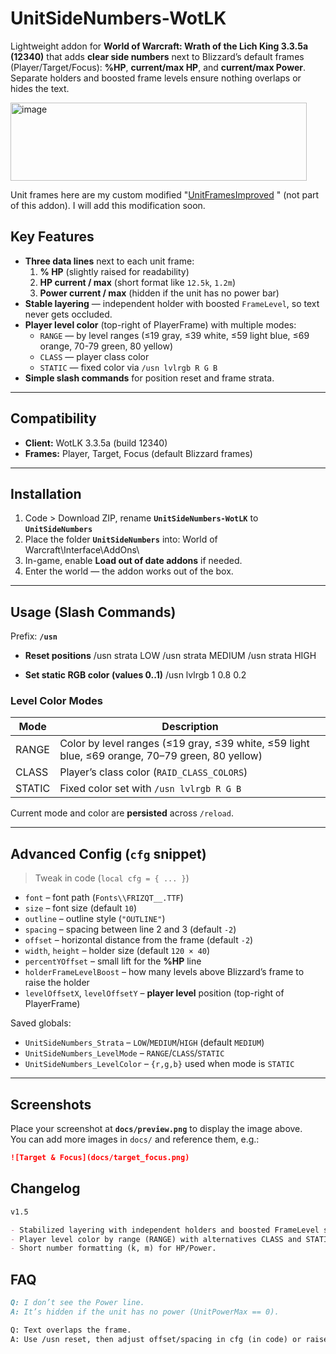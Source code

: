 # UnitSideNumbers-WotLK

Lightweight addon for **World of Warcraft: Wrath of the Lich King 3.3.5a (12340)** that adds **clear side numbers** next to Blizzard’s default frames (Player/Target/Focus): **%HP**, **current/max HP**, and **current/max Power**. Separate holders and boosted frame levels ensure nothing overlaps or hides the text.

<img width="474" height="125" alt="image" src="https://github.com/user-attachments/assets/e7cba24b-6e1c-4088-94c3-0a06f5621fc5" />

Unit frames here are my custom modified "[UnitFramesImproved](https://www.curseforge.com/wow/addons/unitframesimproved)
" (not part of this addon). I will add this modification soon.

## Key Features

- **Three data lines** next to each unit frame:
  1. **% HP** (slightly raised for readability)
  2. **HP current / max** (short format like `12.5k`, `1.2m`)
  3. **Power current / max** (hidden if the unit has no power bar)
- **Stable layering** — independent holder with boosted `FrameLevel`, so text never gets occluded.
- **Player level color** (top-right of PlayerFrame) with multiple modes:
  - `RANGE` — by level ranges (≤19 gray, ≤39 white, ≤59 light blue, ≤69 orange, 70-79 green, 80 yellow)
  - `CLASS` — player class color
  - `STATIC` — fixed color via `/usn lvlrgb R G B`
- **Simple slash commands** for position reset and frame strata.

---

## Compatibility

- **Client:** WotLK 3.3.5a (build 12340)
- **Frames:** Player, Target, Focus (default Blizzard frames)

---

## Installation

1. Code > Download ZIP, rename **`UnitSideNumbers-WotLK`** to **`UnitSideNumbers`**
2. Place the folder **`UnitSideNumbers`** into: World of Warcraft\Interface\AddOns\
3. In-game, enable **Load out of date addons** if needed.
4. Enter the world — the addon works out of the box.

---

## Usage (Slash Commands)

Prefix: **`/usn`**

- **Reset positions**
  /usn strata LOW
  /usn strata MEDIUM
  /usn strata HIGH

- **Set static RGB color (values 0..1)**
  /usn lvlrgb 1 0.8 0.2

### Level Color Modes

| Mode   | Description                                                                                     |
| ------ | ----------------------------------------------------------------------------------------------- |
| RANGE  | Color by level ranges (≤19 gray, ≤39 white, ≤59 light blue, ≤69 orange, 70–79 green, 80 yellow) |
| CLASS  | Player’s class color (`RAID_CLASS_COLORS`)                                                      |
| STATIC | Fixed color set with `/usn lvlrgb R G B`                                                        |

Current mode and color are **persisted** across `/reload`.

---

## Advanced Config (`cfg` snippet)

> Tweak in code (`local cfg = { ... }`)

- `font` – font path (`Fonts\\FRIZQT__.TTF`)
- `size` – font size (default `10`)
- `outline` – outline style (`"OUTLINE"`)
- `spacing` – spacing between line 2 and 3 (default `-2`)
- `offset` – horizontal distance from the frame (default `-2`)
- `width`, `height` – holder size (default `120 × 40`)
- `percentYOffset` – small lift for the **%HP** line
- `holderFrameLevelBoost` – how many levels above Blizzard’s frame to raise the holder
- `levelOffsetX`, `levelOffsetY` – **player level** position (top-right of PlayerFrame)

Saved globals:

- `UnitSideNumbers_Strata` – `LOW`/`MEDIUM`/`HIGH` (default `MEDIUM`)
- `UnitSideNumbers_LevelMode` – `RANGE`/`CLASS`/`STATIC`
- `UnitSideNumbers_LevelColor` – `{r,g,b}` used when mode is `STATIC`

---

## Screenshots

Place your screenshot at **`docs/preview.png`** to display the image above.  
You can add more images in `docs/` and reference them, e.g.:

```md
![Target & Focus](docs/target_focus.png)
```

## Changelog

```md
v1.5

- Stabilized layering with independent holders and boosted FrameLevel so %HP is never hidden.
- Player level color by range (RANGE) with alternatives CLASS and STATIC.
- Short number formatting (k, m) for HP/Power.
```

## FAQ

```md
Q: I don’t see the Power line.
A: It’s hidden if the unit has no power (UnitPowerMax == 0).

Q: Text overlaps the frame.
A: Use /usn reset, then adjust offset/spacing in cfg (in code) or raise strata with /usn strata HIGH.
```

